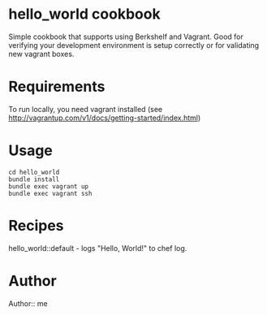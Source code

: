 # hello_world cookbook

Simple cookbook that supports using Berkshelf and Vagrant.  Good for verifying
your development environment is setup correctly or for validating new vagrant
boxes.

# Requirements

To run locally, you need vagrant installed (see http://vagrantup.com/v1/docs/getting-started/index.html)

# Usage

    cd hello_world
    bundle install
    bundle exec vagrant up
    bundle exec vagrant ssh

# Recipes

hello_world::default - logs "Hello, World!" to chef log.

# Author

Author:: me
